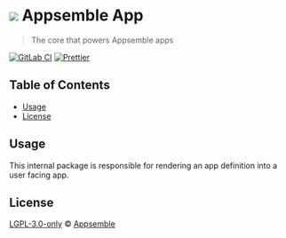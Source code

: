 # ![](https://gitlab.com/appsemble/appsemble/-/raw/0.23.3/config/assets/logo.svg) Appsemble App

> The core that powers Appsemble apps

[![GitLab CI](https://gitlab.com/appsemble/appsemble/badges/0.23.3/pipeline.svg)](https://gitlab.com/appsemble/appsemble/-/releases/0.23.3)
[![Prettier](https://img.shields.io/badge/code_style-prettier-ff69b4.svg)](https://prettier.io)

## Table of Contents

- [Usage](#usage)
- [License](#license)

## Usage

This internal package is responsible for rendering an app definition into a user facing app.

## License

[LGPL-3.0-only](https://gitlab.com/appsemble/appsemble/-/blob/0.23.3/LICENSE.md) ©
[Appsemble](https://appsemble.com)
